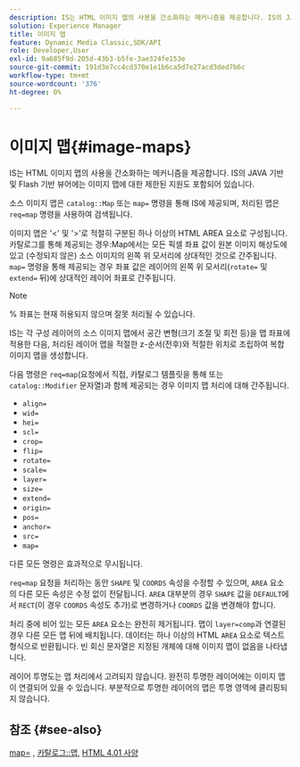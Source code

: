 ```yaml
---
description: IS는 HTML 이미지 맵의 사용을 간소화하는 메커니즘을 제공합니다. IS의 JAVA 기반 및 Flash 기반 뷰어에는 이미지 맵에 대한 제한된 지원도 포함되어 있습니다.
solution: Experience Manager
title: 이미지 맵
feature: Dynamic Media Classic,SDK/API
role: Developer,User
exl-id: 9a685f9d-205d-43b3-b5fe-3ae324fe153e
source-git-commit: 191d3e7cc4cd370e1e1b6ca5d7e27acd3ded7b6c
workflow-type: tm+mt
source-wordcount: '376'
ht-degree: 0%

---
```


# 이미지 맵{#image-maps}

IS는 HTML 이미지 맵의 사용을 간소화하는 메커니즘을 제공합니다. IS의 JAVA 기반 및 Flash 기반 뷰어에는 이미지 맵에 대한 제한된 지원도 포함되어 있습니다.

소스 이미지 맵은 `catalog::Map` 또는 `map=` 명령을 통해 IS에 제공되며, 처리된 맵은 `req=map` 명령을 사용하여 검색됩니다.

이미지 맵은 &#39;&lt;&#39; 및 &#39;>&#39;로 적절히 구분된 하나 이상의 HTML AREA 요소로 구성됩니다. 카탈로그를 통해 제공되는 경우:Map에서는 모든 픽셀 좌표 값이 원본 이미지 해상도에 있고 (수정되지 않은) 소스 이미지의 왼쪽 위 모서리에 상대적인 것으로 간주됩니다. `map=` 명령을 통해 제공되는 경우 좌표 값은 레이어의 왼쪽 위 모서리(`rotate=` 및 `extend=` 뒤)에 상대적인 레이어 좌표로 간주됩니다.

>[!NOTE]
>
>% 좌표는 현재 허용되지 않으며 잘못 처리될 수 있습니다.

IS는 각 구성 레이어의 소스 이미지 맵에서 공간 변형(크기 조절 및 회전 등)을 맵 좌표에 적용한 다음, 처리된 레이어 맵을 적절한 z-순서(전후)와 적절한 위치로 조립하여 복합 이미지 맵을 생성합니다.

다음 명령은 `req=map`(요청에서 직접, 카탈로그 템플릿을 통해 또는 `catalog::Modifier` 문자열)과 함께 제공되는 경우 이미지 맵 처리에 대해 간주됩니다.

* `align=`
* `wid=`
* `hei=`
* `scl=`
* `crop=`
* `flip=`
* `rotate=`
* `scale=`
* `layer=`
* `size=`
* `extend=`
* `origin=`
* `pos=`
* `anchor=`
* `src=`
* `map=`

다른 모든 명령은 효과적으로 무시됩니다.

`req=map` 요청을 처리하는 동안 `SHAPE` 및 `COORDS` 속성을 수정할 수 있으며, `AREA` 요소의 다른 모든 속성은 수정 없이 전달됩니다. `AREA` 대부분의 경우 `SHAPE` 값을 `DEFAULT`에서 `RECT`(이 경우 `COORDS` 속성도 추가)로 변경하거나 `COORDS` 값을 변경해야 합니다.

처리 중에 비어 있는 모든 `AREA` 요소는 완전히 제거됩니다. 맵이 `layer=comp`과 연결된 경우 다른 모든 맵 뒤에 배치됩니다. 데이터는 하나 이상의 HTML `AREA` 요소로 텍스트 형식으로 반환됩니다. 빈 회신 문자열은 지정된 개체에 대해 이미지 맵이 없음을 나타냅니다.

레이어 투명도는 맵 처리에서 고려되지 않습니다. 완전히 투명한 레이어에는 이미지 맵이 연결되어 있을 수 있습니다. 부분적으로 투명한 레이어의 맵은 투명 영역에 클리핑되지 않습니다.

## 참조 {#see-also}

[map=](../../../../../is-api/http-ref/image-serving-api-ref/c-http-protocol-reference/c-command-reference/r-map.md#reference-8f96545f196b4b7caa616e15c2363f06) ,  [카탈로그::맵](/help/aem-is-ir-api/is-api/image-catalog/image-serving-api-ref/c-image-catalog-reference/c-image-svg-data-reference/c-image-data-reference/r-map-cat.md),  [HTML 4.01 사양](https://www.w3.org/TR/html401/)
